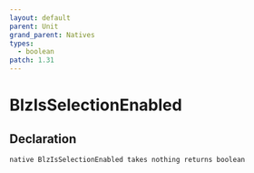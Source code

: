 ```yaml
---
layout: default
parent: Unit
grand_parent: Natives
types:
  - boolean
patch: 1.31
---
```


# BlzIsSelectionEnabled

## Declaration

```
native BlzIsSelectionEnabled takes nothing returns boolean
```